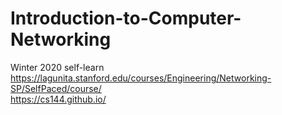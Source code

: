 # Introduction-to-Computer-Networking
Winter 2020 self-learn  
https://lagunita.stanford.edu/courses/Engineering/Networking-SP/SelfPaced/course/  
https://cs144.github.io/  
